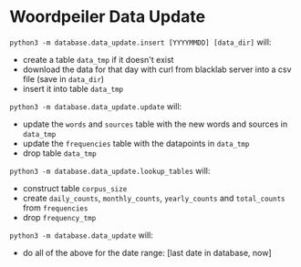 # Woordpeiler Data Update

`python3 -m database.data_update.insert [YYYYMMDD] [data_dir]` will:
- create a table `data_tmp` if it doesn't exist
- download the data for that day with curl from blacklab server into a csv file (save in `data_dir`)
- insert it into table `data_tmp`

`python3 -m database.data_update.update` will:
- update the `words` and `sources` table with the new words and sources in `data_tmp`
- update the `frequencies` table with the datapoints in `data_tmp`
- drop table `data_tmp`

`python3 -m database.data_update.lookup_tables` will:
- construct table `corpus_size`
- create `daily_counts`, `monthly_counts`, `yearly_counts` and `total_counts` from `frequencies`
- drop `frequency_tmp`

`python3 -m database.data_update` will:
- do all of the above for the date range: [last date in database, now]
